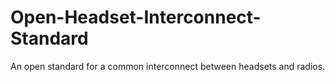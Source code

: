 # Open-Headset-Interconnect-Standard
An open standard for a common interconnect between headsets and radios.
